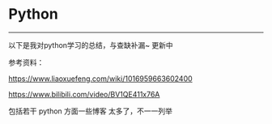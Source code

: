 # Python

------

以下是我对python学习的总结，与查缺补漏~ 更新中

[01python基础.md]: ./01python基础.md
[02python函数.md]: ./02python函数.md
[03python高级特性.md]: 03python高级特性.md
[04python函数式编程.md]: ./04python函数式编程.md
[05python面向对象编程.md]: ./05python面向对象编程.md
[06python面向对象高级编程.md]: 06python面向对象高级编程.md
[07python错误、调试和测试.md]: 07python错误、调试和测试.md
[07python错误、调试和测试.md]: 07python错误、调试和测试.md





参考资料：

https://www.liaoxuefeng.com/wiki/1016959663602400

https://www.bilibili.com/video/BV1QE411x76A

包括若干 python 方面一些博客 太多了，不一一列举 